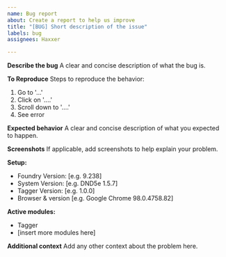 ```yaml
---
name: Bug report
about: Create a report to help us improve
title: "[BUG] Short description of the issue"
labels: bug
assignees: Haxxer

---
```


**Describe the bug**
A clear and concise description of what the bug is.

**To Reproduce**
Steps to reproduce the behavior:
1. Go to '...'
2. Click on '....'
3. Scroll down to '....'
4. See error

**Expected behavior**
A clear and concise description of what you expected to happen.

**Screenshots**
If applicable, add screenshots to help explain your problem.

**Setup:**
 - Foundry Version: [e.g. 9.238]
 - System Version: [e.g. DND5e 1.5.7]
 - Tagger Version: [e.g. 1.0.0]
 - Browser & version [e.g. Google Chrome 98.0.4758.82]

**Active modules:**
 - Tagger
 - [insert more modules here]

**Additional context**
Add any other context about the problem here.
